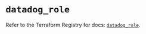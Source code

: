 # `datadog_role`

Refer to the Terraform Registry for docs: [`datadog_role`](https://registry.terraform.io/providers/datadog/datadog/3.62.0/docs/resources/role).
